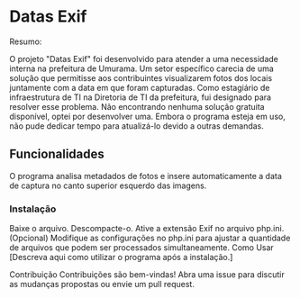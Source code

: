 
# Datas Exif
Resumo:

O projeto "Datas Exif" foi desenvolvido para atender a uma necessidade interna na prefeitura de Umurama. Um setor específico carecia de uma solução que permitisse aos contribuintes visualizarem fotos dos locais juntamente com a data em que foram capturadas. Como estagiário de infraestrutura de TI na Diretoria de TI da prefeitura, fui designado para resolver esse problema. Não encontrando nenhuma solução gratuita disponível, optei por desenvolver uma. Embora o programa esteja em uso, não pude dedicar tempo para atualizá-lo devido a outras demandas.

## Funcionalidades
O programa analisa metadados de fotos e insere automaticamente a data de captura no canto superior esquerdo das imagens.

### Instalação
Baixe o arquivo.
Descompacte-o.
Ative a extensão Exif no arquivo php.ini.
(Opcional) Modifique as configurações no php.ini para ajustar a quantidade de arquivos que podem ser processados simultaneamente.
Como Usar
[Descreva aqui como utilizar o programa após a instalação.]

Contribuição
Contribuições são bem-vindas! Abra uma issue para discutir as mudanças propostas ou envie um pull request.

